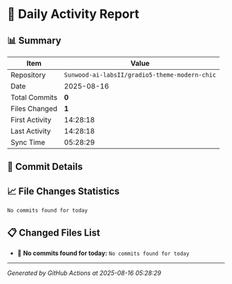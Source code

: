 # 📅 Daily Activity Report

## 📊 Summary
| Item | Value |
|------|-------|
| Repository | `Sunwood-ai-labsII/gradio5-theme-modern-chic` |
| Date | 2025-08-16 |
| Total Commits | **0** |
| Files Changed | **1** |
| First Activity | 14:28:18 |
| Last Activity | 14:28:18 |
| Sync Time | 05:28:29 |

## 📝 Commit Details

## 📈 File Changes Statistics

```diff
No commits found for today
```

## 📋 Changed Files List

- 📝 **No commits found for today:** `No commits found for today`

---
*Generated by GitHub Actions at 2025-08-16 05:28:29*
